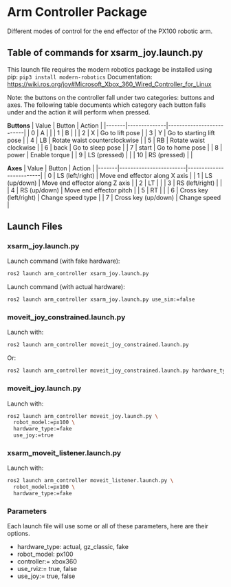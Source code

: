 # Arm Controller Package
Different modes of control for the end effector of the PX100 robotic arm.

## Table of commands for xsarm_joy.launch.py
This launch file requires the modern robotics package be installed using pip: `pip3 install modern-robotics`
Documentation: https://wiki.ros.org/joy#Microsoft_Xbox_360_Wired_Controller_for_Linux

Note: the buttons on the controller fall under two categories: buttons and axes. The following table documents which category each button falls under and the action it will perform when pressed.

**Buttons**
| Value | Button       | Action                   |
|-------|--------------|--------------------------|
|   0   | A            |                          |
|   1   | B            |                          |
|   2   | X            | Go to lift pose      |
|   3   | Y            | Go to starting lift pose |
|   4   | LB           | Rotate waist counterclockwise |
|   5   | RB           | Rotate waist clockwise   |
|   6   | back         | Go to sleep pose         |
|   7   | start        | Go to home pose          |
|   8   | power        | Enable torque            |
|   9   | LS (pressed) |  |
|  10   | RS (pressed) |    |

**Axes**
| Value | Button                 | Action                  |
|-------|------------------------|-------------------------|
|   0   | LS (left/right)        | Move end effector along X axis |
|   1   | LS (up/down)           | Move end effector along Z axis |
|   2   | LT                     |                         |
|   3   | RS (left/right)        |                         |
|   4   | RS (up/down)           | Move end effector pitch |
|   5   | RT                     |                         |
|   6   | Cross key (left/right) | Change speed type       |
|   7   | Cross key (up/down)    | Change speed            |


## Launch Files

### xsarm_joy.launch.py
Launch command (with fake hardware):
```bash
ros2 launch arm_controller xsarm_joy.launch.py
```

Launch command (with actual hardware):
```bash
ros2 launch arm_controller xsarm_joy.launch.py use_sim:=false
```

### moveit_joy_constrained.launch.py
Launch with:

```bash
ros2 launch arm_controller moveit_joy_constrained.launch.py
```

Or:
```bash
ros2 launch arm_controller moveit_joy_constrained.launch.py hardware_type:=actual
```

### moveit_joy.launch.py
Launch with:

```bash
ros2 launch arm_controller moveit_joy.launch.py \
  robot_model:=px100 \
  hardware_type:=fake
  use_joy:=true
```

### xsarm_moveit_listener.launch.py
Launch with:

```bash
ros2 launch arm_controller moveit_listener.launch.py \
  robot_model:=px100 \
  hardware_type:=fake
```

### Parameters
Each launch file will use some or all of these parameters, here are their options.
- hardware_type: actual, gz_classic, fake
- robot_model: px100
- controller:= xbox360
- use_rviz:= true, false
- use_joy:= true, false
